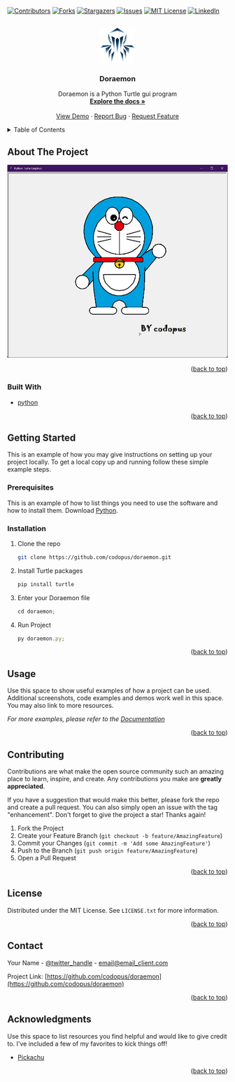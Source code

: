 <div id="top"></div>
<!--
*** Thanks for checking out the Best-README-Template. If you have a suggestion
*** that would make this better, please fork the repo and create a pull request
*** or simply open an issue with the tag "enhancement".
*** Don't forget to give the project a star!
*** Thanks again! Now go create something AMAZING! :D
-->



<!-- PROJECT SHIELDS -->
<!--
*** I'm using markdown "reference style" links for readability.
*** Reference links are enclosed in brackets [ ] instead of parentheses ( ).
*** See the bottom of this document for the declaration of the reference variables
*** for contributors-url, forks-url, etc. This is an optional, concise syntax you may use.
*** https://www.markdownguide.org/basic-syntax/#reference-style-links
-->
[![Contributors][contributors-shield]][contributors-url]
[![Forks][forks-shield]][forks-url]
[![Stargazers][stars-shield]][stars-url]
[![Issues][issues-shield]][issues-url]
[![MIT License][license-shield]][license-url]
[![LinkedIn][linkedin-shield]][linkedin-url]



<!-- PROJECT LOGO -->
<br />
<div align="center">
  <a href="https://github.com/codopus">
    <img src="images/logo.png" alt="Logo" width="80" height="80">
  </a>

<h3 align="center">Doraemon</h3>

  <p align="center">
    Doraemon is a Python Turtle gui program
    <br />
    <a href="https://github.com/codopus/doraemon"><strong>Explore the docs »</strong></a>
    <br />
    <br />
    <a href="https://github.com/codopus/doraemon">View Demo</a>
    ·
    <a href="https://github.com/codopus/doraemon/issues">Report Bug</a>
    ·
    <a href="https://github.com/codopus/doraemon/issues">Request Feature</a>
  </p>
</div>



<!-- TABLE OF CONTENTS -->
<details>
  <summary>Table of Contents</summary>
  <ol>
    <li>
      <a href="#about-the-project">About The Project</a>
      <ul>
        <li><a href="#built-with">Built With</a></li>
      </ul>
    </li>
    <li>
      <a href="#getting-started">Getting Started</a>
      <ul>
        <li><a href="#prerequisites">Prerequisites</a></li>
        <li><a href="#installation">Installation</a></li>
      </ul>
    </li>
    <li><a href="#usage">Usage</a></li>
    <li><a href="#roadmap">Roadmap</a></li>
    <li><a href="#contributing">Contributing</a></li>
    <li><a href="#license">License</a></li>
    <li><a href="#contact">Contact</a></li>
    <li><a href="#acknowledgments">Acknowledgments</a></li>
  </ol>
</details>



<!-- ABOUT THE PROJECT -->
## About The Project

[![Product Name Screen Shot][product-screenshot]](https://github.com/codopus/doraemon)


<p align="right">(<a href="#top">back to top</a>)</p>



### Built With

* [python](https://www.python.org/)


<p align="right">(<a href="#top">back to top</a>)</p>



<!-- GETTING STARTED -->
## Getting Started

This is an example of how you may give instructions on setting up your project locally.
To get a local copy up and running follow these simple example steps.

### Prerequisites

This is an example of how to list things you need to use the software and how to install them.
Download [Python](https://www.python.org/downloads/).


### Installation

1. Clone the repo
   ```sh
   git clone https://github.com/codopus/doraemon.git
   ```
2. Install Turtle packages
   ```sh
   pip install turtle
   ```
3. Enter your Doraemon file
   ```js
   cd doraemon;
   ```
4. Run Project
   ```js
   py doraemon.py;
   ```

<p align="right">(<a href="#top">back to top</a>)</p>



<!-- USAGE EXAMPLES -->
## Usage

Use this space to show useful examples of how a project can be used. Additional screenshots, code examples and demos work well in this space. You may also link to more resources.

_For more examples, please refer to the [Documentation](https://github.com/codopus/doraemon)_

<p align="right">(<a href="#top">back to top</a>)</p>



<!-- CONTRIBUTING -->
## Contributing

Contributions are what make the open source community such an amazing place to learn, inspire, and create. Any contributions you make are **greatly appreciated**.

If you have a suggestion that would make this better, please fork the repo and create a pull request. You can also simply open an issue with the tag "enhancement".
Don't forget to give the project a star! Thanks again!

1. Fork the Project
2. Create your Feature Branch (`git checkout -b feature/AmazingFeature`)
3. Commit your Changes (`git commit -m 'Add some AmazingFeature'`)
4. Push to the Branch (`git push origin feature/AmazingFeature`)
5. Open a Pull Request

<p align="right">(<a href="#top">back to top</a>)</p>



<!-- LICENSE -->
## License

Distributed under the MIT License. See `LICENSE.txt` for more information.

<p align="right">(<a href="#top">back to top</a>)</p>



<!-- CONTACT -->
## Contact

Your Name - [@twitter_handle](https://twitter.com/twitter_handle) - email@email_client.com

Project Link: [https://github.com/codopus/doraemon](https://github.com/codopus/doraemon)

<p align="right">(<a href="#top">back to top</a>)</p>



<!-- ACKNOWLEDGMENTS -->
## Acknowledgments

Use this space to list resources you find helpful and would like to give credit to. I've included a few of my favorites to kick things off!

* [Pickachu](https://github.com/codopus/pikachu)

<p align="right">(<a href="#top">back to top</a>)</p>



<!-- MARKDOWN LINKS & IMAGES -->
<!-- https://www.markdownguide.org/basic-syntax/#reference-style-links -->
[contributors-shield]: https://img.shields.io/github/contributors/codopus/doraemon.svg?style=for-the-badge
[contributors-url]: https://github.com/codopus/doraemon/graphs/contributors
[forks-shield]: https://img.shields.io/github/forks/codopus/doraemon.svg?style=for-the-badge
[forks-url]: https://github.com/codopus/doraemon/network/members
[stars-shield]: https://img.shields.io/github/stars/codopus/doraemon.svg?style=for-the-badge
[stars-url]: https://github.com/codopus/doraemon/stargazers
[issues-shield]: https://img.shields.io/github/issues/codopus/doraemon.svg?style=for-the-badge
[issues-url]: https://github.com/codopus/doraemon/issues
[license-shield]: https://img.shields.io/github/license/codopus/doraemon.svg?style=for-the-badge
[license-url]: https://github.com/codopus/doraemon/LICENSE.txt
[linkedin-shield]: https://img.shields.io/badge/-LinkedIn-black.svg?style=for-the-badge&logo=linkedin&colorB=555
[linkedin-url]: https://linkedin.com/in/codopus
[product-screenshot]: images/doreamon.png
